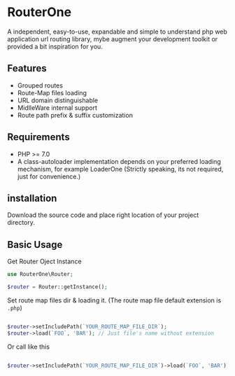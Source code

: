 # RouterOne
A independent, easy-to-use, expandable and simple to understand php web application url routing library, mybe augment your development toolkit or provided a bit inspiration for you.

## Features
- Grouped routes
- Route-Map files loading
- URL domain distinguishable
- MidlleWare internal support
- Route path prefix & suffix customization

## Requirements
- PHP >= 7.0
- A class-autoloader implementation depends on your preferred loading mechanism, for example LoaderOne (Strictly speaking, its not required, just for convenience.)

## installation
Download the source code and place right location of your project directory.

## Basic Usage
Get Router Oject Instance
```php
use RouterOne\Router;

$router = Router::getInstance();

```
Set route map files dir & loading it. (The route map file default extension is `.php`)
```php

$router->setIncludePath(`YOUR_ROUTE_MAP_FILE_DIR`);
$router->load(`FOO`, 'BAR'); // Just file's name without extension

```
Or call like this

```php

$router->setIncludePath(`YOUR_ROUTE_MAP_FILE_DIR`)->load(`FOO`, 'BAR'); // Just file's name without extension

```
